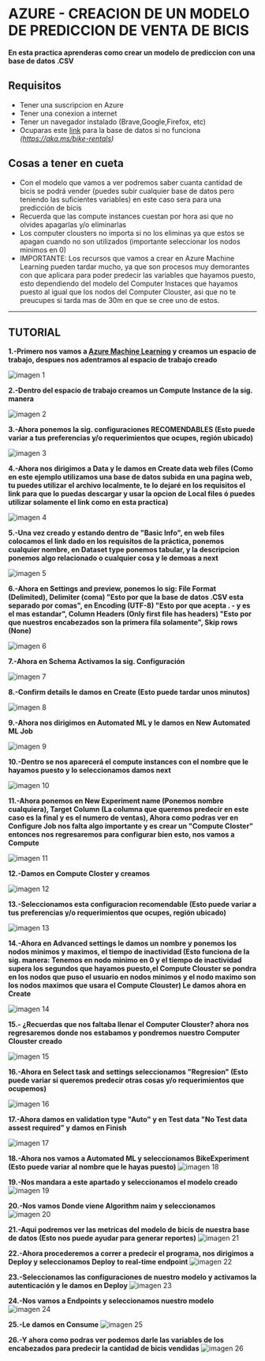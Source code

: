 # AZURE - CREACION DE UN MODELO DE PREDICCION DE VENTA DE BICIS 

**En esta practica aprenderas como crear un modelo de prediccion con una base de datos .CSV**

## Requisitos
- Tener una suscripcion en Azure
- Tener una conexion a internet
- Tener un navegador instalado (Brave,Google,Firefox, etc)
- Ocuparas este [link](https://aka.ms/bike-rentals) para la base de datos si no funciona *(https://aka.ms/bike-rentals)*

## Cosas a tener en cueta
- Con el modelo que vamos a ver podremos saber cuanta cantidad de bicis se podrá vender (puedes subir cualquier base de datos pero teniendo las suficientes variables) en este caso sera para una predicción de bicis
- Recuerda que las compute instances cuestan por hora asi que no olvides apagarlas y/o eliminarlas 
- Los computer clousters no importa si no los eliminas ya que estos se apagan cuando no son utilizados (importante seleccionar los nodos minimos en 0)
- IMPORTANTE: Los recursos que vamos a crear en Azure Machine Learning pueden tardar mucho, ya que son procesos muy demorantes con que aplicara para poder predecir las variables que hayamos puesto, esto dependiendo del modelo del Computer Instaces que hayamos puesto al igual que los nodos del Computer Clouster, asi que no te preucupes si tarda mas de 30m en que se cree uno de estos.


-------------------------
## TUTORIAL

**1.-Primero nos vamos a [Azure Machine Learning](https://ml.azure.com/) y creamos un espacio de trabajo, despues nos adentramos al espacio de trabajo creado**

![imagen 1](imagenes/1.png)

**2.-Dentro del espacio de trabajo creamos un Compute Instance de la sig. manera**

![imagen 2](imagenes/2.png)

**3.-Ahora ponemos la sig. configuraciones RECOMENDABLES (Esto puede variar a tus preferencias y/o requerimientos que ocupes, región ubicado)**

![imagen 3](imagenes/3.png)

**4.-Ahora nos dirigimos a Data y le damos en Create data web files (Como en este ejemplo utilizamos una base de datos subida en una pagina web, tu puedes utilizar el archivo localmente, te lo dejaré en los requisitos el link para que lo puedas descargar y usar la opcion de Local files ó puedes utilizar solamente el link como en esta practica)**

![imagen 4](imagenes/4.png)

**5.-Una vez creado y estando dentro de "Basic Info", en web files colocamos el link dado en los requisitos de la práctica, ponemos cualquier nombre, en Dataset type ponemos tabular, y la descripcion ponemos algo relacionado o cualquier cosa y le demoas a next**

![imagen 5](imagenes/5.png)

**6.-Ahora en Settings and preview, ponemos lo sig: File Format (Delimited), Delimiter (coma) "Esto por que la base de datos .CSV esta separado por comas", en Encoding (UTF-8) "Esto por que acepta . - y es el mas estandar", Column Headers (Only first file has headers) "Esto por que nuestros encabezados son la primera fila solamente", Skip rows (None)**

![imagen 6](imagenes/6.png)

**7.-Ahora en Schema Activamos la sig. Configuración** 

![imagen 7](imagenes/7.png)

**8.-Confirm details le damos en Create (Esto puede tardar unos minutos)**

![imagen 8](imagenes/8.png)

**9.-Ahora nos dirigimos en Automated ML y le damos en New Automated ML Job**

![imagen 9](imagenes/9.png)

**10.-Dentro se nos aparecerá el compute instances con el nombre que le hayamos puesto y lo seleccionamos damos next**

![imagen 10](imagenes/10.png)

**11.-Ahora ponemos en New Experiment name (Ponemos nombre cualquiera), Target Column (La columna que queremos predecir en este caso es la final y es el numero de ventas), Ahora como podras ver en Configure Job nos falta algo importante y es crear un "Compute Closter" entonces nos regresaremos para configurar bien esto, nos vamos a Compute**

![imagen 11](imagenes/11.png)

**12.-Damos en Compute Closter y creamos**

![imagen 12](imagenes/12.png)

**13.-Seleccionamos esta configuracion recomendable (Esto puede variar a tus preferencias y/o requerimientos que ocupes, región ubicado)**

![imagen 13](imagenes/13.png)

**14.-Ahora en Advanced settings le damos un nombre y ponemos los nodos minimos y maximos, el tiempo de inactividad (Esto funciona de la sig. manera: Tenemos en nodo minimo en 0 y el tiempo de inactividad supera los segundos que hayamos puesto,el Compute Clouster se pondra en los nodos que puso el usuario en nodos minimos y el nodo maximo son los nodos maximos que usara el Compute Clouster) Le damos ahora en Create**

![imagen 14](imagenes/14.png)

**15.- ¿Recuerdas que nos faltaba llenar el Computer Clouster? ahora nos regresaremos donde nos estabamos y pondremos nuestro Computer Clouster creado**

![imagen 15](imagenes/15.png)

**16.-Ahora en Select task and settings seleccionamos "Regresion" (Esto puede variar si queremos predecir otras cosas y/o requerimientos que ocupemos)**

![imagen 16](imagenes/16.png)

**17.-Ahora damos en validation type "Auto" y en Test data "No Test data assest required" y damos en Finish**

![imagen 17](imagenes/17.png)

**18.-Ahora nos vamos a Automated ML y seleccionamos BikeExperiment (Esto puede variar al nombre que le hayas puesto)**
![imagen 18](imagenes/18.png)

**19.-Nos mandara a este apartado y seleccionamos el modelo creado**
![imagen 19](imagenes/19.png)

**20.-Nos vamos  Donde viene Algorithm naim y seleccionamos**
![imagen 20](imagenes/20.png)

**21.-Aqui podremos ver las metricas del modelo de bicis de nuestra base de datos (Esto nos puede ayudar para generar reportes)**
![imagen 21](imagenes/121.png)

**22.-Ahora procederemos a correr a predecir el programa, nos dirigimos a Deploy y seleccionamos Deploy to real-time endpoint**
![imagen 22](imagenes/22.png)

**23.-Seleccionamos las configuraciones de nuestro modelo y activamos la autenticación y le damos en Deploy**
![imagen 23](imagenes/23.png)

**24.-Nos vamos a Endpoints y seleccionamos nuestro modelo**
![imagen 24](imagenes/24.png)

**25.-Le damos en Consume**
![imagen 25](imagenes/25.png)

**26.-Y ahora como podras ver podemos darle las variables de los encabezados para predecir la cantidad de bicis vendidas**
![imagen 26](imagenes/26.png)